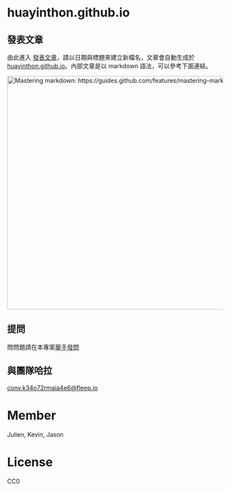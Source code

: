 # huayinthon.github.io

## 發表文章

由此進入 [發表文章]，請以日期與標題來建立新檔名，文章會自動生成於[huayinthon.github.io]。內部文章是以 markdown 語法，可以參考下面連結。

[<img width="545" alt="Mastering markdown: https://guides.github.com/features/mastering-markdown" src="https://cloud.githubusercontent.com/assets/1000669/10116069/5b7237fe-6456-11e5-95a8-3c4d3fbab4ad.png">](https://guides.github.com/features/mastering-markdown)

## 提問
問問題請在本專案[舉手發問](https://github.com/huayinthon/huayinthon.github.io/issues)

## 與團隊哈拉
conv.k34o72rmaia4e6@fleep.io

[發表文章]: https://github.com/huayinthon/huayinthon.github.io/tree/master/_posts
[huayinthon.github.io]: huayinthon.github.io
# Member
Julien, Kevin, Jason

# License
CC0

